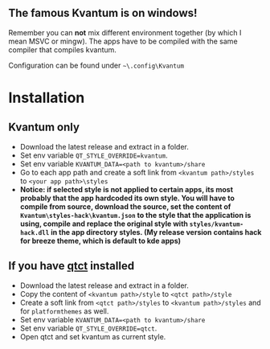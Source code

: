 ## The famous Kvantum is on windows!

Remember you can **not** mix different environment together (by which I mean MSVC or mingw). The apps have to be compiled with the same compiler that compiles kvantum.

Configuration can be found under `~\.config\Kvantum`

# Installation

## Kvantum only
* Download the latest release and extract in a folder.
* Set env variable `QT_STYLE_OVERRIDE=kvantum`.
* Set env variable `KVANTUM_DATA=<path to kvantum>/share`
* Go to each app path and create a soft link from `<kvantum path>/styles` to `<your app path>\styles`
* **Notice: if selected style is not applied to certain apps, its most probably that the app hardcoded its own style. You will have to compile from source, download the source, set the content of `Kvantum\styles-hack\kvantum.json` to the style that the application is using, compile and replace the original style with `styles/kvantum-hack.dll` in the app directory styles. (My release version contains hack for breeze theme, which is default to kde apps)**

## If you have [qtct](https://github.com/RichardLuo0/qtct-for-windows) installed
* Download the latest release and extract in a folder.
* Copy the content of `<kvantum path>/style` to `<qtct path>/style`
* Create a soft link from `<qtct path>/styles` to `<kvantum path>/styles` and for `platformthemes` as well.
* Set env variable `KVANTUM_DATA=<path to kvantum>/share`
* Set env variable `QT_STYLE_OVERRIDE=qtct`.
* Open qtct and set kvantum as current style.
